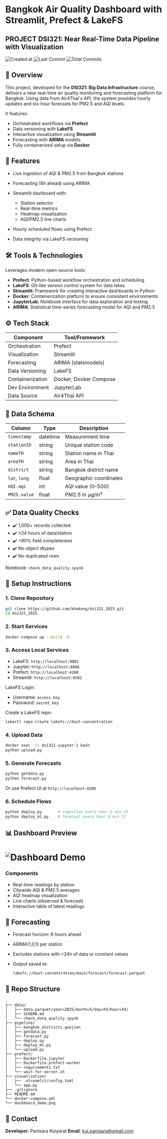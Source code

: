 # Bangkok Air Quality Dashboard with Streamlit, Prefect & LakeFS

## PROJECT DSI321: Near Real-Time Data Pipeline with Visualization
![Created at](https://img.shields.io/github/created-at/chawi177/dsi321_2025)
![Last Commit](https://img.shields.io/github/last-commit/chawi177/dsi321_2025)
![Total Commits](https://img.shields.io/github/commit-activity/y/chawi177/dsi321_2025?label=Total%20commits)
&#x20; &#x20;

## 🔎 Overview

This project, developed for the **DSI321: Big Data Infrastructure** course, delivers a near real-time air quality monitoring and forecasting platform for Bangkok. Using data from Air4Thai's API, the system provides hourly updates and six-hour forecasts for PM2.5 and AQI levels.

It features:

* Orchestrated workflows via **Prefect**
* Data versioning with **LakeFS**
* Interactive visualization using **Streamlit**
* Forecasting with **ARIMA** models
* Fully containerized setup via **Docker**

## 🔑 Features

* Live ingestion of AQI & PM2.5 from Bangkok stations
* Forecasting (6h ahead) using ARIMA
* Streamlit dashboard with:

  * Station selector
  * Real-time metrics
  * Heatmap visualization
  * AQI/PM2.5 line charts
* Hourly scheduled flows using Prefect
* Data integrity via LakeFS versioning

## 🛠️ Tools & Technologies

Leverages modern open-source tools:

- **Prefect**: Python-based workflow orchestration and scheduling
- **LakeFS**: Git-like version control system for data lakes
- **Streamlit**: Framework for creating interactive dashboards in Python
- **Docker**: Containerization platform to ensure consistent environments
- **JupyterLab**: Notebook interface for data exploration and testing
- **ARIMA**: Statistical time-series forecasting model for AQI and PM2.5

## ⚙️ Tech Stack

| Component        | Tool/Framework         |
| ---------------- | ---------------------- |
| Orchestration    | Prefect                |
| Visualization    | Streamlit              |
| Forecasting      | ARIMA (statsmodels)    |
| Data Versioning  | LakeFS                 |
| Containerization | Docker, Docker Compose |
| Dev Environment  | JupyterLab             |
| Data Source      | Air4Thai API           |

## 🧬 Data Schema

| Column        | Type     | Description            |
| ------------- | -------- | ---------------------- |
| `timestamp`   | datetime | Measurement time       |
| `stationID`   | string   | Unique station code    |
| `nameTH`      | string   | Station name in Thai   |
| `areaTH`      | string   | Area in Thai           |
| `district`    | string   | Bangkok district name  |
| `lat`, `long` | float    | Geographic coordinates |
| `AQI.aqi`     | int      | AQI value (0–500)      |
| `PM25.value`  | float    | PM2.5 in µg/m³         |

## ✅ Data Quality Checks

* ✔️ 1,000+ records collected
* ✔️ ≥24 hours of data/station
* ✔️ >90% field completeness
* ✔️ No object dtypes
* ✔️ No duplicated rows

Notebook: `check_data_quality.ipynb`

## 🚀 Setup Instructions

### 1. Clone Repository

```bash
git clone https://github.com/khwkong/dsi321_2025.git
cd dsi321_2025
```

### 2. Start Services

```bash
docker-compose up --build -d
```

### 3. Access Local Services

* LakeFS: `http://localhost:8001`
* Jupyter: `http://localhost:8888`
* Prefect: `http://localhost:4200`
* Streamlit: `http://localhost:8502`

LakeFS Login:

* Username: `access_key`
* Password: `secret_key`

Create a LakeFS repo:

```bash
lakectl repo create lakefs://dust-concentration
```

### 4. Upload Data

```bash
docker exec -it dsi321-jupyter-1 bash
python upload.py
```

### 5. Generate Forecasts

```bash
python getdata.py
python forecast.py
```

Or use Prefect UI at `http://localhost:4200`

### 6. Schedule Flows

```bash
python deploy.py       # ingestion every hour @ min 25
python deploy_ml.py    # forecast every hour @ min 27
```

## 📊 Dashboard Preview
![Dashboard Demo](dashboard_demo.png)
=======

### Components

* Real-time readings by station
* Citywide AQI & PM2.5 averages
* AQI heatmap visualization
* Line charts (observed & forecast)
* Interactive table of latest readings

## 🤖 Forecasting

* Forecast horizon: 6 hours ahead
* ARIMA(1,0,1) per station
* Excludes stations with <24h of data or constant values
* Output saved to:

  ```
  lakefs://dust-concentration/main/forecast/forecast.parquet
  ```

## 📁 Repo Structure

```
.
├── data/
│   ├── data.parquet/year=2025/month=5/day=XX/hour=XX/
│   ├── SCHEMA.md
│   └── check_data_quality.ipynb
├── pipeline/
│   ├── bangkok_districts.geojson
│   ├── getdata.py
│   ├── forecast.py
│   ├── deploy.py
│   ├── deploy_ml.py
│   └── upload.py
├── prefect/
│   ├── Dockerfile.jupyter
│   ├── Dockerfile.prefect-worker
│   ├── requirements.txt
│   └── wait-for-server.sh
├── visualization/
│   ├── .streamlit/config.toml
│   └── app.py
├── .gitignore
├── README.md
└── docker-compose.yml
└── dashboard_demo.png
```

## 📩 Contact

**Developer**: Panisara Kuiyarat
**Email**: [kui.panisara@gmail.com](mailto:kui.panisara@gmail.com)
